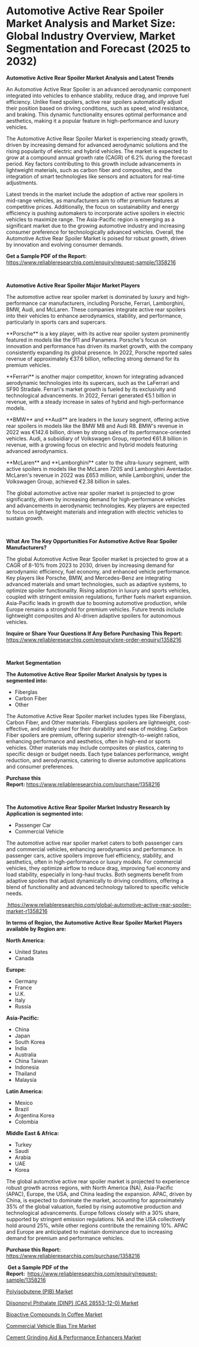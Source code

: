 <p><h1>Automotive Active Rear Spoiler Market Analysis and Market Size: Global Industry Overview, Market Segmentation and Forecast (2025 to 2032)</h1></p><p><strong>Automotive Active Rear Spoiler Market Analysis and Latest Trends</strong></p>
<p><p>An Automotive Active Rear Spoiler is an advanced aerodynamic component integrated into vehicles to enhance stability, reduce drag, and improve fuel efficiency. Unlike fixed spoilers, active rear spoilers automatically adjust their position based on driving conditions, such as speed, wind resistance, and braking. This dynamic functionality ensures optimal performance and aesthetics, making it a popular feature in high-performance and luxury vehicles.</p><p>The Automotive Active Rear Spoiler Market is experiencing steady growth, driven by increasing demand for advanced aerodynamic solutions and the rising popularity of electric and hybrid vehicles. The market is expected to grow at a compound annual growth rate (CAGR) of 6.2% during the forecast period. Key factors contributing to this growth include advancements in lightweight materials, such as carbon fiber and composites, and the integration of smart technologies like sensors and actuators for real-time adjustments.</p><p>Latest trends in the market include the adoption of active rear spoilers in mid-range vehicles, as manufacturers aim to offer premium features at competitive prices. Additionally, the focus on sustainability and energy efficiency is pushing automakers to incorporate active spoilers in electric vehicles to maximize range. The Asia-Pacific region is emerging as a significant market due to the growing automotive industry and increasing consumer preference for technologically advanced vehicles. Overall, the Automotive Active Rear Spoiler Market is poised for robust growth, driven by innovation and evolving consumer demands.</p></p>
<p><strong>Get a Sample PDF of the Report:&nbsp;</strong> <a href="https://www.reliableresearchiq.com/enquiry/request-sample/1358216?utm_campaign=1896&utm_medium=2&utm_source=Github&utm_content=ia&utm_term=23012025&utm_id=automotive-active-rear-spoiler">https://www.reliableresearchiq.com/enquiry/request-sample/1358216</a></p>
<p>&nbsp;</p>
<p><strong>Automotive Active Rear Spoiler Major Market Players</strong></p>
<p><p>The automotive active rear spoiler market is dominated by luxury and high-performance car manufacturers, including Porsche, Ferrari, Lamborghini, BMW, Audi, and McLaren. These companies integrate active rear spoilers into their vehicles to enhance aerodynamics, stability, and performance, particularly in sports cars and supercars.</p><p>**Porsche** is a key player, with its active rear spoiler system prominently featured in models like the 911 and Panamera. Porsche's focus on innovation and performance has driven its market growth, with the company consistently expanding its global presence. In 2022, Porsche reported sales revenue of approximately €37.6 billion, reflecting strong demand for its premium vehicles.</p><p>**Ferrari** is another major competitor, known for integrating advanced aerodynamic technologies into its supercars, such as the LaFerrari and SF90 Stradale. Ferrari's market growth is fueled by its exclusivity and technological advancements. In 2022, Ferrari generated €5.1 billion in revenue, with a steady increase in sales of hybrid and high-performance models.</p><p>**BMW** and **Audi** are leaders in the luxury segment, offering active rear spoilers in models like the BMW M8 and Audi R8. BMW's revenue in 2022 was €142.6 billion, driven by strong sales of its performance-oriented vehicles. Audi, a subsidiary of Volkswagen Group, reported €61.8 billion in revenue, with a growing focus on electric and hybrid models featuring advanced aerodynamics.</p><p>**McLaren** and **Lamborghini** cater to the ultra-luxury segment, with active spoilers in models like the McLaren 720S and Lamborghini Aventador. McLaren's revenue in 2022 was £653 million, while Lamborghini, under the Volkswagen Group, achieved €2.38 billion in sales.</p><p>The global automotive active rear spoiler market is projected to grow significantly, driven by increasing demand for high-performance vehicles and advancements in aerodynamic technologies. Key players are expected to focus on lightweight materials and integration with electric vehicles to sustain growth.</p></p>
<p>&nbsp;</p>
<p><strong>What Are The Key Opportunities For Automotive Active Rear Spoiler Manufacturers?</strong></p>
<p><p>The global Automotive Active Rear Spoiler market is projected to grow at a CAGR of 8-10% from 2023 to 2030, driven by increasing demand for aerodynamic efficiency, fuel economy, and enhanced vehicle performance. Key players like Porsche, BMW, and Mercedes-Benz are integrating advanced materials and smart technologies, such as adaptive systems, to optimize spoiler functionality. Rising adoption in luxury and sports vehicles, coupled with stringent emission regulations, further fuels market expansion. Asia-Pacific leads in growth due to booming automotive production, while Europe remains a stronghold for premium vehicles. Future trends include lightweight composites and AI-driven adaptive spoilers for autonomous vehicles.</p></p>
<p><strong>Inquire or Share Your Questions If Any Before Purchasing This Report:</strong> <a href="https://www.reliableresearchiq.com/enquiry/pre-order-enquiry/1358216?utm_campaign=1896&utm_medium=2&utm_source=Github&utm_content=ia&utm_term=23012025&utm_id=automotive-active-rear-spoiler">https://www.reliableresearchiq.com/enquiry/pre-order-enquiry/1358216</a></p>
<p>&nbsp;</p>
<p><strong>Market Segmentation</strong></p>
<p><strong>The Automotive Active Rear Spoiler Market Analysis by types is segmented into:</strong></p>
<p><ul><li>Fiberglas</li><li>Carbon Fiber</li><li>Other</li></ul></p>
<p><p>The Automotive Active Rear Spoiler market includes types like Fiberglass, Carbon Fiber, and Other materials. Fiberglass spoilers are lightweight, cost-effective, and widely used for their durability and ease of molding. Carbon Fiber spoilers are premium, offering superior strength-to-weight ratios, enhancing performance and aesthetics, often in high-end or sports vehicles. Other materials may include composites or plastics, catering to specific design or budget needs. Each type balances performance, weight reduction, and aerodynamics, catering to diverse automotive applications and consumer preferences.</p></p>
<p><strong>Purchase this Report:&nbsp;</strong><a href="https://www.reliableresearchiq.com/purchase/1358216?utm_campaign=1896&utm_medium=2&utm_source=Github&utm_content=ia&utm_term=23012025&utm_id=automotive-active-rear-spoiler">https://www.reliableresearchiq.com/purchase/1358216</a></p>
<p>&nbsp;</p>
<p><strong>The Automotive Active Rear Spoiler Market Industry Research by Application is segmented into:</strong></p>
<p><ul><li>Passenger Car</li><li>Commercial Vehicle</li></ul></p>
<p><p>The automotive active rear spoiler market caters to both passenger cars and commercial vehicles, enhancing aerodynamics and performance. In passenger cars, active spoilers improve fuel efficiency, stability, and aesthetics, often in high-performance or luxury models. For commercial vehicles, they optimize airflow to reduce drag, improving fuel economy and load stability, especially in long-haul trucks. Both segments benefit from adaptive spoilers that adjust dynamically to driving conditions, offering a blend of functionality and advanced technology tailored to specific vehicle needs.</p></p>
<p><a href="https://www.reliableresearchiq.com/global-automotive-active-rear-spoiler-market-r1358216?utm_campaign=1896&utm_medium=2&utm_source=Github&utm_content=ia&utm_term=23012025&utm_id=automotive-active-rear-spoiler">&nbsp;https://www.reliableresearchiq.com/global-automotive-active-rear-spoiler-market-r1358216</a></p>
<p><strong>In terms of Region, the Automotive Active Rear Spoiler Market Players available by Region are:</strong></p>
<p>
    <p> <strong> North America: </strong>
        <ul>
            <li>United States</li>
            <li>Canada</li>
        </ul>
        </p> 
    <p> <strong> Europe: </strong>
        <ul>
            <li>Germany</li>
            <li>France</li>
            <li>U.K.</li>
            <li>Italy</li>
            <li>Russia</li>
        </ul>
        </p> 
    <p> <strong> Asia-Pacific: </strong>
        <ul>
            <li>China</li>
            <li>Japan</li>
            <li>South Korea</li>
            <li>India</li>
            <li>Australia</li>
            <li>China Taiwan</li>
            <li>Indonesia</li>
            <li>Thailand</li>
            <li>Malaysia</li>
        </ul>
        </p> 
    <p> <strong> Latin America: </strong>
        <ul>
            <li>Mexico</li>
            <li>Brazil</li>
            <li>Argentina Korea</li>
            <li>Colombia</li>
        </ul>
        </p> 
    <p> <strong> Middle East & Africa: </strong>
        <ul>
            <li>Turkey</li>
            <li>Saudi</li>
            <li>Arabia</li>
            <li>UAE</li>
            <li>Korea</li>
        </ul>
    </p>
    </p>
<p><p>The global automotive active rear spoiler market is projected to experience robust growth across regions, with North America (NA), Asia-Pacific (APAC), Europe, the USA, and China leading the expansion. APAC, driven by China, is expected to dominate the market, accounting for approximately 35% of the global valuation, fueled by rising automotive production and technological advancements. Europe follows closely with a 30% share, supported by stringent emission regulations. NA and the USA collectively hold around 25%, while other regions contribute the remaining 10%. APAC and Europe are anticipated to maintain dominance due to increasing demand for premium and performance vehicles.</p></p>
<p><strong>Purchase this Report: </strong><a href="https://www.reliableresearchiq.com/purchase/1358216?utm_campaign=1896&utm_medium=2&utm_source=Github&utm_content=ia&utm_term=23012025&utm_id=automotive-active-rear-spoiler">https://www.reliableresearchiq.com/purchase/1358216</a></p>
<p>&nbsp;<strong>Get a Sample PDF of the Report:&nbsp;&nbsp;</strong><a href="https://www.reliableresearchiq.com/enquiry/request-sample/1358216?utm_campaign=1896&utm_medium=2&utm_source=Github&utm_content=ia&utm_term=23012025&utm_id=automotive-active-rear-spoiler">https://www.reliableresearchiq.com/enquiry/request-sample/1358216</a></p>
<p><strong></strong></p>
<p><p><a href="https://www.linkedin.com/pulse/polyisobutene-pib-market-size-growing-cagr-89-from-2025-qko5c?utm_campaign=1896&utm_medium=2&utm_source=Github&utm_content=ia&utm_term=23012025&utm_id=automotive-active-rear-spoiler">Polyisobutene (PIB) Market</a></p><p><a href="https://www.linkedin.com/pulse/evolution-diisononyl-phthalate-dinp-cas-28553-12-0-market-kpiie?utm_campaign=1896&utm_medium=2&utm_source=Github&utm_content=ia&utm_term=23012025&utm_id=automotive-active-rear-spoiler">Diisononyl Phthalate (DINP) (CAS 28553-12-0) Market</a></p><p><a href="https://www.linkedin.com/pulse/exploring-growth-opportunities-bioactive-compounds-coffee-puk0e?utm_campaign=1896&utm_medium=2&utm_source=Github&utm_content=ia&utm_term=23012025&utm_id=automotive-active-rear-spoiler">Bioactive Compounds In Coffee Market</a></p><p><a href="https://github.com/mcmackinj33/Market-Research-Report-List-1/blob/main/commercial-vehicle-bias-tire-market.md?utm_campaign=1896&utm_medium=2&utm_source=Github&utm_content=ia&utm_term=23012025&utm_id=automotive-active-rear-spoiler">Commercial Vehicle Bias Tire Market</a></p><p><a href="https://www.linkedin.com/pulse/cement-grinding-aid-performance-enhancers-market-report-y8zte?utm_campaign=1896&utm_medium=2&utm_source=Github&utm_content=ia&utm_term=23012025&utm_id=automotive-active-rear-spoiler">Cement Grinding Aid & Performance Enhancers Market</a></p></p>